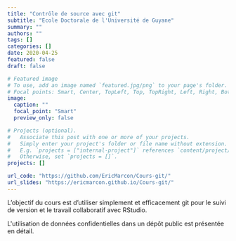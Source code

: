 ```yaml
---
title: "Contrôle de source avec git"
subtitle: "Ecole Doctorale de l'Université de Guyane"
summary: ""
authors: ""
tags: []
categories: []
date: 2020-04-25
featured: false
draft: false

# Featured image
# To use, add an image named `featured.jpg/png` to your page's folder.
# Focal points: Smart, Center, TopLeft, Top, TopRight, Left, Right, BottomLeft, Bottom, BottomRight.
image:
  caption: ""
  focal_point: "Smart"
  preview_only: false

# Projects (optional).
#   Associate this post with one or more of your projects.
#   Simply enter your project's folder or file name without extension.
#   E.g. `projects = ["internal-project"]` references `content/project/deep-learning/index.md`.
#   Otherwise, set `projects = []`.
projects: []

url_code: "https://github.com/EricMarcon/Cours-git/"
url_slides: "https://ericmarcon.github.io/Cours-git/"
---
```



L’objectif du cours est d’utiliser simplement et efficacement git pour le suivi de version et le travail collaboratif avec RStudio.

L'utilisation  de données confidentielles dans un dépôt public est présentée en détail.
